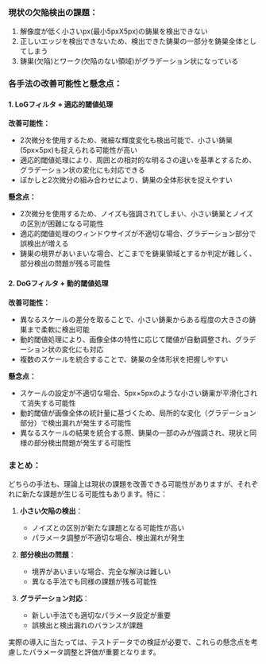 ### 現状の欠陥検出の課題：
1. 解像度が低く小さいpx(最小5pxX5px)の鋳巣を検出できない
2. 正しいエッジを検出できないため、検出できた鋳巣の一部分を鋳巣全体としてしまう
3. 鋳巣(欠陥)とワーク(欠陥のない領域)がグラデーション状になっている

### 各手法の改善可能性と懸念点：

#### 1. LoGフィルタ + 適応的閾値処理

**改善可能性：**
- 2次微分を使用するため、微細な輝度変化も検出可能で、小さい鋳巣(5px×5px)も捉えられる可能性が高い
- 適応的閾値処理により、周囲との相対的な明るさの違いを基準とするため、グラデーション状の変化にも対応できる
- ぼかしと2次微分の組み合わせにより、鋳巣の全体形状を捉えやすい

**懸念点：**
- 2次微分を使用するため、ノイズも強調されてしまい、小さい鋳巣とノイズの区別が困難になる可能性
- 適応的閾値処理のウィンドウサイズが不適切な場合、グラデーション部分で誤検出が増える
- 鋳巣の境界があいまいな場合、どこまでを鋳巣領域とするか判定が難しく、部分検出の問題が残る可能性

#### 2. DoGフィルタ + 動的閾値処理

**改善可能性：**
- 異なるスケールの差分を取ることで、小さい鋳巣からある程度の大きさの鋳巣まで柔軟に検出可能
- 動的閾値処理により、画像全体の特性に応じて閾値が自動調整され、グラデーション状の変化にも対応
- 複数のスケールを統合することで、鋳巣の全体形状を把握しやすい

**懸念点：**
- スケールの設定が不適切な場合、5px×5pxのような小さい鋳巣が平滑化されて消失する可能性
- 動的閾値が画像全体の統計量に基づくため、局所的な変化（グラデーション部分）で検出漏れが発生する可能性
- 異なるスケールの結果を統合する際、鋳巣の一部のみが強調され、現状と同様の部分検出問題が発生する可能性

### まとめ：
どちらの手法も、理論上は現状の課題を改善できる可能性がありますが、それぞれに新たな課題が生じる可能性もあります。特に：

1. **小さい欠陥の検出**：
   - ノイズとの区別が新たな課題となる可能性が高い
   - パラメータ調整が不適切な場合、検出漏れが発生

2. **部分検出の問題**：
   - 境界があいまいな場合、完全な解決は難しい
   - 異なる手法でも同様の課題が残る可能性

3. **グラデーション対応**：
   - 新しい手法でも適切なパラメータ設定が重要
   - 誤検出と検出漏れのバランスが課題

実際の導入に当たっては、テストデータでの検証が必要で、これらの懸念点を考慮したパラメータ調整と評価が重要となります。
